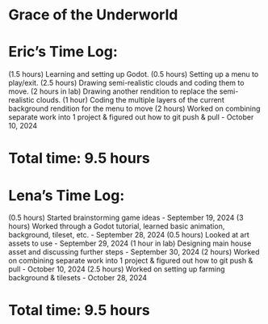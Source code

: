 # Grace of the Underworld

# Eric’s Time Log:
(1.5 hours) Learning and setting up Godot.
(0.5 hours) Setting up a menu to play/exit.
(2.5 hours) Drawing semi-realistic clouds and coding them to move.
(2 hours in lab) Drawing another rendition to replace the semi-realistic clouds.
(1 hour) Coding the multiple layers of the current background rendition for the menu to move
(2 hours) Worked on combining separate work into 1 project & figured out how to git push & pull - October 10, 2024
# Total time: 9.5 hours

# Lena’s Time Log:
(0.5 hours) Started brainstorming game ideas - September 19, 2024
(3 hours) Worked through a Godot tutorial, learned basic animation, background, tileset, etc. - September 28, 2024
(0.5 hours) Looked at art assets to use - September 29, 2024
(1 hour in lab) Designing main house asset and discussing further steps - September 30, 2024
(2 hours) Worked on combining separate work into 1 project & figured out how to git push & pull - October 10, 2024
(2.5 hours) Worked on setting up farming background & tilesets - October 28, 2024
# Total time: 9.5 hours
